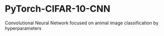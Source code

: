 # PyTorch-CIFAR-10-CNN
Convolutional Neural Network focused on animal image classification by hyperparameters

